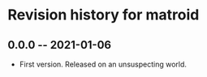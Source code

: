 # Revision history for matroid

## 0.0.0  -- 2021-01-06

* First version. Released on an unsuspecting world.
